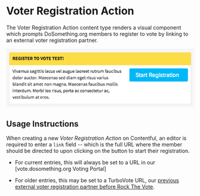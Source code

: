 # Voter Registration Action

The Voter Registration Action content type renders a visual component which prompts DoSomething.org members to register to vote by linking to an external voter registration partner.

![Voter Registration Action component](../../.gitbook/assets/voter-registration-action-component.png)

## Usage Instructions

When creating a new _Voter Registration Action_ on Contentful, an editor is required to enter a `link` field -- which is the full URL where the member should be directed to upon clicking on the button to start their registration.

- For current entries, this will always be set to a URL in our [vote.dosomething.org Voting Portal]

- For older entries, this may be set to a TurboVote URL, our [previous external voter registration partner before Rock The Vote](https://github.com/DoSomething/chompy/tree/master/docs/imports#rock-the-vote).
